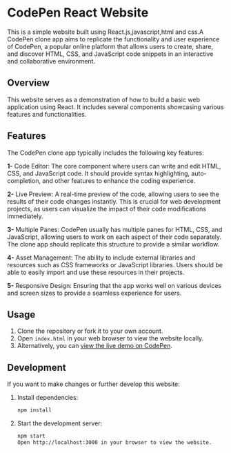 # CodePen React Website

This is a simple website built using React.js,javascript,html and css.A CodePen clone app aims to replicate the functionality and user experience of CodePen, a popular online platform that allows users to create, share, and discover HTML, CSS, and JavaScript code snippets in an interactive and collaborative environment. 

## Overview

This website serves as a demonstration of how to build a basic web application using React. It includes several components showcasing various features and functionalities.

## Features

The CodePen clone app typically includes the following key features:

**1-** Code Editor: The core component where users can write and edit HTML, CSS, and JavaScript code. It should provide syntax highlighting, auto-completion, and other features to enhance the coding experience.

**2-** Live Preview: A real-time preview of the code, allowing users to see the results of their code changes instantly. This is crucial for web development projects, as users can visualize the impact of their code modifications immediately.

**3-** Multiple Panes: CodePen usually has multiple panes for HTML, CSS, and JavaScript, allowing users to work on each aspect of their code separately. The clone app should replicate this structure to provide a similar workflow.

**4-** Asset Management: The ability to include external libraries and resources such as CSS frameworks or JavaScript libraries. Users should be able to easily import and use these resources in their projects.

**5-** Responsive Design: Ensuring that the app works well on various devices and screen sizes to provide a seamless experience for users.

## Usage

1. Clone the repository or fork it to your own account.
2. Open `index.html` in your web browser to view the website locally.
3. Alternatively, you can [view the live demo on CodePen](insert-codepen-demo-link).

## Development

If you want to make changes or further develop this website:

1. Install dependencies:
   ```bash
   npm install


2. Start the development server:

    ```bash
    npm start
    Open http://localhost:3000 in your browser to view the website.


